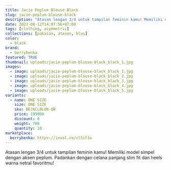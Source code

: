 ```yaml
---
title: Jacie Peplum Blouse Black
slug: jacie-peplum-blouse-black
description: "Atasan lengan 3/4 untuk tampilan feminin kamu! Memiliki model simpel dengan aksen peplum. Padankan dengan celana panjang slim fit dan heels warna netral favoritmu!"
date: 2021-08-12T14:07:56+07:00
tags: [clothing, asymmetric]
collections: [pakaian, atasan, blus]
color:
  - black
brand:
  - berrybenka
featured: TRUE
thumbnail: uploads/jacie-peplum-blouse-black_black_1.jpg
images:
  - image: uploads/jacie-peplum-blouse-black_black_1.jpg
  - image: uploads/jacie-peplum-blouse-black_black_2.jpg
  - image: uploads/jacie-peplum-blouse-black_black_3.jpg
  - image: uploads/jacie-peplum-blouse-black_black_4.jpg
  - image: uploads/jacie-peplum-blouse-black_black_5.jpg
variants:
  - name: ONE SIZE
    size: ONE SIZE
    sku: BEJACLBLON-QB
    price: 199000
    discount: 0
    weight: 700
    quantity: 10
marketplace:
  berrybenka: https://invol.co/cl5if3x
---
```


Atasan lengan 3/4 untuk tampilan feminin kamu! Memiliki model simpel dengan aksen peplum. Padankan dengan celana panjang slim fit dan heels warna netral favoritmu!
